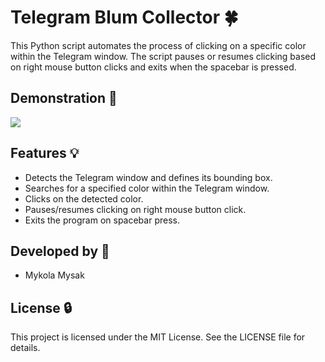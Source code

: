 # Telegram Blum Collector 🍀

This Python script automates the process of clicking on a specific color within the Telegram window. The script pauses or resumes clicking based on right mouse button clicks and exits when the spacebar is pressed.

## Demonstration 📱

![](https://media0.giphy.com/media/v1.Y2lkPTc5MGI3NjExbWIyeGFieWUzdXZtZDZueGlkdjVqbHVsaG9rbzB1bmd2MTc1dDh5MSZlcD12MV9pbnRlcm5hbF9naWZfYnlfaWQmY3Q9Zw/TfSSYYxGMRkpa9pUgI/giphy.gif)

## Features 💡

- Detects the Telegram window and defines its bounding box.
- Searches for a specified color within the Telegram window.
- Clicks on the detected color.
- Pauses/resumes clicking on right mouse button click.
- Exits the program on spacebar press.

## Developed by 👷 
- Mykola Mysak

## License 🔒
This project is licensed under the MIT License. See the LICENSE file for details.
